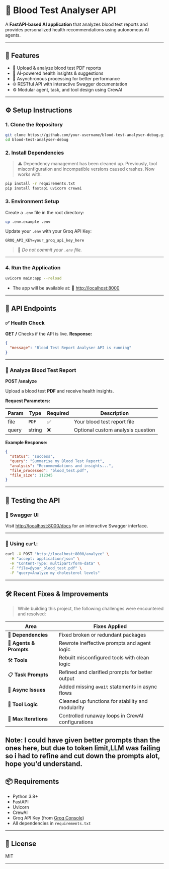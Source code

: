 
# 🧪 Blood Test Analyser API

A **FastAPI-based AI application** that analyzes blood test reports and provides personalized health recommendations using autonomous AI agents.

---

## 🚀 Features

* 📄 Upload & analyze blood test PDF reports
* 🧠 AI-powered health insights & suggestions
* 🔄 Asynchronous processing for better performance
* 🌐 RESTful API with interactive Swagger documentation
* ⚙️ Modular agent, task, and tool design using CrewAI

---

## ⚙️ Setup Instructions

### 1. Clone the Repository

```bash
git clone https://github.com/your-username/blood-test-analyser-debug.git
cd blood-test-analyser-debug
```

### 2. Install Dependencies

> ⚠️ Dependency management has been cleaned up. Previously, tool misconfiguration and incompatible versions caused crashes. Now works with:

```bash
pip install -r requirements.txt
pip install fastapi uvicorn crewai
```

### 3. Environment Setup

Create a `.env` file in the root directory:

```bash
cp .env.example .env
```

Update your `.env` with your Groq API Key:

```
GROQ_API_KEY=your_groq_api_key_here
```

> 🔐 *Do not commit your `.env` file.*

---

### 4. Run the Application

```bash
uvicorn main:app --reload
```

* The app will be available at:
  📍 [http://localhost:8000](http://localhost:8000)

---

## 🧪 API Endpoints

### ✅ Health Check

**GET /**
Checks if the API is live.
**Response:**

```json
{
  "message": "Blood Test Report Analyser API is running"
}
```

---

### 🧾 Analyze Blood Test Report

**POST /analyze**

Upload a blood test **PDF** and receive health insights.

**Request Parameters:**

| Param | Type   | Required | Description                       |
| ----- | ------ | -------- | --------------------------------- |
| file  | `PDF`  | ✅        | Your blood test report file       |
| query | string | ❌        | Optional custom analysis question |

**Example Response:**

```json
{
  "status": "success",
  "query": "Summarise my Blood Test Report",
  "analysis": "Recommendations and insights...",
  "file_processed": "blood_test.pdf",
  "file_size": 112345
}
```

---

## 🧪 Testing the API

### 📘 Swagger UI

Visit [http://localhost:8000/docs](http://localhost:8000/docs) for an interactive Swagger interface.

---

### 🧵 Using `curl`:

```bash
curl -X POST "http://localhost:8000/analyze" \
  -H "accept: application/json" \
  -H "Content-Type: multipart/form-data" \
  -F "file=@your_blood_test.pdf" \
  -F "query=Analyze my cholesterol levels"
```

---

## 🛠️ Recent Fixes & Improvements

> While building this project, the following challenges were encountered and resolved:

| Area                    | Fixes Applied                                     |
| ----------------------- | ------------------------------------------------- |
| 🔁 **Dependencies**     | Fixed broken or redundant packages                |
| 🤖 **Agents & Prompts** | Rewrote ineffective prompts and agent logic       |
| 🛠️ **Tools**           | Rebuilt misconfigured tools with clean logic      |
| 📋 **Task Prompts**     | Refined and clarified prompts for better output   |
| 🔄 **Async Issues**     | Added missing `await` statements in async flows   |
| 🧠 **Tool Logic**       | Cleaned up functions for stability and modularity |
| 🔂 **Max Iterations**   | Controlled runaway loops in CrewAI configurations |
Note: I could have given better prompts than the ones here, but due to token limit,LLM was failing so i had to refine and cut down the prompts alot, hope you'd understand.
---

## 📦 Requirements

* Python 3.8+
* FastAPI
* Uvicorn
* CrewAI
* Groq API Key (from [Groq Console](https://console.groq.com))
* All dependencies in `requirements.txt`

---

## 📄 License

MIT

---

